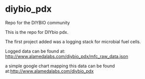 diybio_pdx
==========

Repo for the DIYBIO community

This is the repo for DIYbio pdx.

The first project added was a logging stack for microbial fuel cells.

Logged data can be found at: http://www.alamedalabs.com/diybio_pdx/mfc_raw_data.json

a simple google chart mapping this data can be found at:http://www.alamedalabs.com/diybio_pdx


